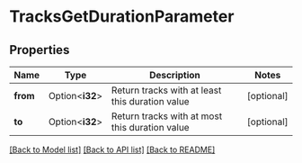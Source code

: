 # TracksGetDurationParameter

## Properties

Name | Type | Description | Notes
------------ | ------------- | ------------- | -------------
**from** | Option<**i32**> | Return tracks with at least this duration value | [optional]
**to** | Option<**i32**> | Return tracks with at most this duration value | [optional]

[[Back to Model list]](../README.md#documentation-for-models) [[Back to API list]](../README.md#documentation-for-api-endpoints) [[Back to README]](../README.md)


